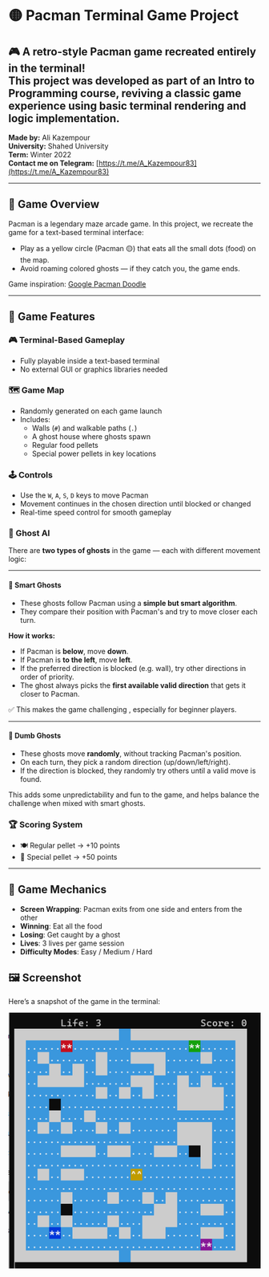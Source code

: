 # 🟡 Pacman Terminal Game Project

🎮 **A retro-style Pacman game recreated entirely in the terminal!**  
This project was developed as part of an **Intro to Programming** course, reviving a classic game experience using basic terminal rendering and logic implementation.
---

**Made by:** Ali Kazempour  
**University:** Shahed University  
**Term:** Winter 2022  
**Contact me on Telegram:** [https://t.me/A_Kazempour83](https://t.me/A_Kazempour83)

---

## 🧠 Game Overview

Pacman is a legendary maze arcade game. In this project, we recreate the game for a text-based terminal interface:

- Play as a yellow circle (Pacman 🟡) that eats all the small dots (food) on the map.
- Avoid roaming colored ghosts — if they catch you, the game ends.

 Game inspiration: [Google Pacman Doodle](https://www.google.com/logos/2010/pacman10-i.html)

---

## 🧱 Game Features

### 🎮 Terminal-Based Gameplay

- Fully playable inside a text-based terminal
- No external GUI or graphics libraries needed

### 🗺️ Game Map

- Randomly generated on each game launch
- Includes:
  - Walls (`#`) and walkable paths (`.`)
  - A ghost house where ghosts spawn
  - Regular food pellets
  - Special power pellets in key locations

### 🕹️ Controls
- Use the `W`, `A`, `S`, `D` keys to move Pacman
- Movement continues in the chosen direction until blocked or changed
- Real-time speed control for smooth gameplay

### 👻 Ghost AI

There are **two types of ghosts** in the game — each with different movement logic:

---

#### 🧠 Smart Ghosts
- These ghosts follow Pacman using a **simple but smart algorithm**.
- They compare their position with Pacman's and try to move closer each turn.

**How it works:**
- If Pacman is **below**, move **down**.
- If Pacman is **to the left**, move **left**.
- If the preferred direction is blocked (e.g. wall), try other directions in order of priority.
- The ghost always picks the **first available valid direction** that gets it closer to Pacman.

✅ This makes the game challenging , especially for beginner players.

---

#### 🤪 Dumb Ghosts

- These ghosts move **randomly**, without tracking Pacman's position.
- On each turn, they pick a random direction (up/down/left/right).
- If the direction is blocked, they randomly try others until a valid move is found.

This adds some unpredictability and fun to the game, and helps balance the challenge when mixed with smart ghosts.


### 🏆 Scoring System

- 🍽️ Regular pellet → +10 points
- 🎯 Special pellet → +50 points

---

## 🧩 Game Mechanics

- **Screen Wrapping**: Pacman exits from one side and enters from the other
- **Winning**: Eat all the food
- **Losing**: Get caught by a ghost
- **Lives**: 3 lives per game session
- **Difficulty Modes**: Easy / Medium / Hard

## 🖼️ Screenshot

Here’s a  snapshot of the game in the terminal:

![Game Preview](pacman.png)

